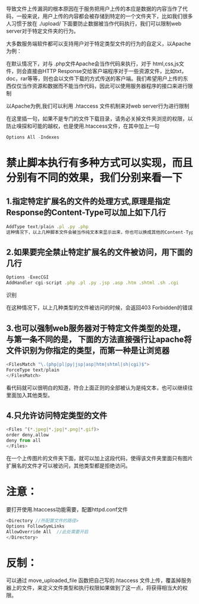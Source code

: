 导致文件上传漏洞的根本原因在于服务把用户上传的本应是数据的内容当作了代码，一般来说，用户上传的内容都会被存储到特定的一个文件夹下，比如我们很多人习惯于放在 ./upload/ 下面要防止数据被当作代码执行，我们可以限制web server对于特定文件夹的行为。



大多数服务端软件都可以支持用户对于特定类型文件的行为的自定义，以Apache为例：

在默认情况下，对与 .php文件Apache会当作代码来执行，对于 html,css,js文件，则会直接由HTTP Response交给客户端程序对于一些资源文件，比如txt，doc，rar等等，则也会以文件下载的方式传送的客户端。我们希望用户上传的东西仅仅当作资源和数据而不能当作代码，因此可以使用服务器程序的接口来进行限制



以Apache为例,我们可以利用 .htaccess 文件机制来对web server行为进行限制

在这里插一句，如果不是专门的文件下载目录，请务必关掉文件夹浏览的权限，以防止嗅探和可能的越权，也是使用.htaccess文件，在其中加上一句

```javascript
Options All -Indexes
```



# 禁止脚本执行有多种方式可以实现，而且分别有不同的效果，我们分别来看一下



## 1.指定特定扩展名的文件的处理方式,原理是指定Response的Content-Type可以加上如下几行

```javascript
AddType text/plain .pl .py .php
这种情况下，以上几种脚本文件会被当作纯文本来显示出来，你也可以换成其他的Content-Type
```

## 2.如果要完全禁止特定扩展名的文件被访问，用下面的几行

```javascript
Options -ExecCGI
AddHandler cgi-script .php .pl .py .jsp .asp .htm .shtml .sh .cgi
```

识别

在这种情况下，以上几种类型的文件被访问的时候，会返回403 Forbidden的错误



## 3.也可以强制web服务器对于特定文件类型的处理，与第一条不同的是， 下面的方法直接强行让apache将文件识别为你指定的类型，而第一种是让浏览器

```javascript
<FilesMatch "\.(php|pl|py|jsp|asp|htm|shtml|sh|cgi)$">
ForceType text/plain
</FilesMatch>
```

看代码就可以很明白的知道，符合上面正则的全部被认为是纯文本，也可以继续往里面加入其他类型。



## 4.只允许访问特定类型的文件

```javascript
<Files ^(*.jpeg|*.jpg|*.png|*.gif)>
order deny,allow
deny from all
</Files>
```

在一个上传图片的文件夹下面，就可以加上这段代码，使得该文件夹里面只有图片扩展名的文件才可以被访问，其他类型都是拒绝访问。



# 注意：

要打开使用.htaccess功能需要，配置httpd.conf文件

```javascript
<Directory //所配置文件的路径>
Options FollowSymLinks
AllowOverride All  //此处需要开启
</Directory>
```



# 反制：

可以通过 move_uploaded_file 函数把自己写的.htaccess 文件上传，覆盖掉服务器上的文件，来定义文件类型和执行权限如果做到了这一点，将获得相当大的权限。